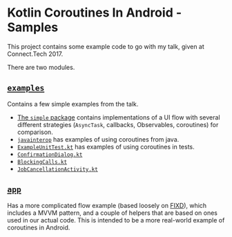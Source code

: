 # Kotlin Coroutines In Android - Samples

This project contains some example code to go with my talk, given at Connect.Tech 2017.

There are two modules. 

## [`examples`](sample/KotlinAsync/examples)

Contains a few simple examples from the talk.

- [The `simple` package](sample/KotlinAsync/examples/src/main/java/audio/rabid/debug/examples/simple) contains implementations of a UI flow with several different strategies (`AsyncTask`, callbacks, Observables, coroutines) for comparison.
- [`javainterop`](sample/KotlinAsync/examples/src/main/java/audio/rabid/debug/examples/javainterop) has examples of using coroutines from java.
- [`ExampleUnitTest.kt`](sample/KotlinAsync/examples/src/test/java/audio/rabid/debug/examples/ExampleUnitTest.kt) has examples of using coroutines in tests.
- [`ConfirmationDialog.kt`](sample/KotlinAsync/examples/src/main/java/audio/rabid/debug/examples/ConfirmationDialog.kt)
- [`BlockingCalls.kt`](sample/KotlinAsync/examples/src/main/java/audio/rabid/debug/examples/BlockingCalls.kt)
- [`JobCancellationActivity.kt`](sample/KotlinAsync/examples/src/main/java/audio/rabid/debug/examples/JobCancellationActivity.kt)

## [`app`](sample/KotlinAsync/app)

Has a more complicated flow example (based loosely on [FIXD](https://www.fixdapp.com)), which includes a MVVM pattern, and a couple of helpers that are based on ones used in our actual code. This is intended to be a more real-world example of coroutines in Android. 
